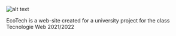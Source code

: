 ![alt text](https://github.com/xeli00/EcoTech/blob/main/progettotw/php/img/logo3.png?raw=true)


EcoTech is a web-site created for a university project for the class Tecnologie Web 2021/2022
